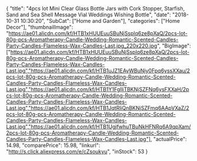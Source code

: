 {
	"title": "4pcs lot Mini Clear Glass Bottle Jars with Cork Stopper, Starfish, Sand and Sea Shell Message Vial Weddings Wishing Bottle",
	"date": "2018-10-31 10:30:20",
	"SubCat": ["Home and Garden"],
	"categories": ["Home Decor"],
	"thumbnailImage": "https://ae01.alicdn.com/kf/HTB1xHUUEuuSBuNjSsplq6ze8pXaQ/2pcs-lot-80g-pcs-Aromatherapy-Candle-Wedding-Romantic-Scented-Candles-Party-Candles-Flameless-Wax-Candles-Last.jpg_220x220.jpg",
	"BigImage": ["https://ae01.alicdn.com/kf/HTB1xHUUEuuSBuNjSsplq6ze8pXaQ/2pcs-lot-80g-pcs-Aromatherapy-Candle-Wedding-Romantic-Scented-Candles-Party-Candles-Flameless-Wax-Candles-Last.jpg","https://ae01.alicdn.com/kf/HTB1uJZ1EAyWBuNjy0Fpq6yssXXau/2pcs-lot-80g-pcs-Aromatherapy-Candle-Wedding-Romantic-Scented-Candles-Party-Candles-Flameless-Wax-Candles-Last.jpg","https://ae01.alicdn.com/kf/HTB1Y1FglljTBKNjSZFNq6ysFXXaH/2pcs-lot-80g-pcs-Aromatherapy-Candle-Wedding-Romantic-Scented-Candles-Party-Candles-Flameless-Wax-Candles-Last.jpg","https://ae01.alicdn.com/kf/HTB1JqtRliQnBKNjSZFmq6AApVXaZ/2pcs-lot-80g-pcs-Aromatherapy-Candle-Wedding-Romantic-Scented-Candles-Party-Candles-Flameless-Wax-Candles-Last.jpg","https://ae01.alicdn.com/kf/HTB1UgjfwhuTBuNkHFNRq6A9qpXam/2pcs-lot-80g-pcs-Aromatherapy-Candle-Wedding-Romantic-Scented-Candles-Party-Candles-Flameless-Wax-Candles-Last.jpg"],
	"actualPrice": 14.98,
	"comparePrice": 15.98,
	"linkurl": "http://s.click.aliexpress.com/e/cZsoukyu",
	"inStock": 53
}
